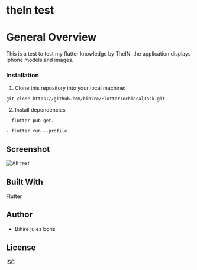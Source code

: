 # theIn test

# General Overview
This is a test to test my flutter knowledge by TheIN. the application displays Iphone models and images.

### Installation
1. Clone this repository into your local machine:

```
git clone https://github.com/bihire/FlutterTechincalTask.git
```
2. Install dependencies 
```
- flutter pub get.
```
```
- flutter run --profile
```

## Screenshot
![Alt text](https://imgur.com/a/vhjuA2v)
 
## Built With


Flutter

## Author

- Bihire jules boris

## License
ISC

